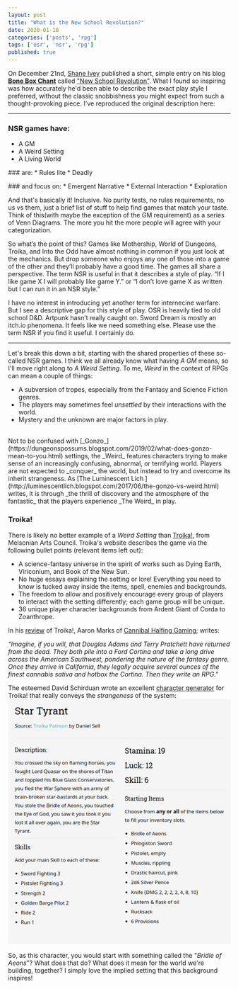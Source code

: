 ```yaml
---
layout: post
title: "What is the New School Revolution?"
date: 2020-01-18
categories: ['posts', 'rpg']
tags: ['osr', 'nsr', 'rpg']
published: true
---
```


On December 21nd, [Shane Ivey](https://mobile.twitter.com/Pandatheist) published a short, simple entry on his blog [**Bone Box Chant**](https://boneboxchant.wordpress.com) called ["New School Revolution"](https://boneboxchant.wordpress.com/2019/12/21/nsr/). What I found so inspiring was how accurately he'd been able to describe the exact play style I preferred, without the classic snobbishness you might expect from such a thought-provoking piece.
I've reproduced the original description here:

---
### NSR games have:
* A GM
* A Weird Setting
* A Living World
<p></p>
### are:
* Rules lite
* Deadly
<p></p>
### and focus on:
* Emergent Narrative
* External Interaction
* Exploration
<p></p>

And that's basically it! Inclusive. No purity tests, no rules requirements, no us vs them, just a brief list of stuff to help find games that match your taste. Think of this(with maybe the exception of the GM requirement) as a series of Venn Diagrams. The more you hit the more people will agree with your categorization.

So what’s the point of this? Games like Mothership, World of Dungeons, Troika, and Into the Odd have almost nothing in common if you just look at the mechanics. But drop someone who enjoys any one of those into a game of the other and they’ll probably have a good time. The games all share a perspective. The term NSR is useful in that it describes a style of play. “If I like game X I will probably like game Y.” or “I don’t love game X as written but I can run it in an NSR style.”

I have no interest in introducing yet another term for internecine warfare. But I see a descriptive gap for this style of play. OSR is heavily tied to old school D&D. Artpunk hasn’t really caught on. Sword Dream is mostly an itch.io phenomena. It feels like we need something else. Please use the term NSR if you find it useful. I certainly do.

---

Let's break this down a bit, starting with the shared properties of these so-called NSR games. I think we all already know what having _A GM_ means, so I'll move right along to _A Weird Setting_. To me, _Weird_ in the context of RPGs can mean a couple of things:
* A subversion of tropes, especially from the Fantasy and Science Fiction genres.
* The players may sometimes feel _unsettled_ by their interactions with the world.  
* Mystery and the unknown are major factors in play.

<br>
Not to be confused with [_Gonzo_](https://dungeonspossums.blogspot.com/2019/02/what-does-gonzo-mean-to-you.html) settings, the _Weird_ features characters trying to make sense of an increasingly confusing, abnormal, or terrifying world. Players are not expected to _conquer_ the world, but instead to try and overcome its inherit strangeness. As [The Luminescent Lich
](http://luminescentlich.blogspot.com/2017/06/the-gonzo-vs-weird.html) writes, it is through _the thrill of discovery and the atmosphere of the fantastic_ that the players experience _The Weird_ in play.
<br>

### Troika!
There is likely no better example of a _Weird Setting_ than [Troika!](https://www.troikarpg.com/), from Melsonian Arts Council. Troika's website describes the game via the following bullet points (relevant items left out):
* A science-fantasy universe in the spirit of works such as Dying Earth, Viriconium, and Book of the New Sun.
* No huge essays explaining the setting or lore! Everything you need to know is tucked away inside the items, spell, enemies and backgrounds.
* The freedom to allow and positively encourage every group of players to interact with the setting differently; each game group will be unique.
* 36 unique player character backgrounds from Ardent Giant of Corda to Zoanthrope​.

In his [review](https://cannibalhalflinggaming.com/2019/02/27/troika-review/) of Troika!, Aaron Marks of [Cannibal Halfing Gaming](https://cannibalhalflinggaming.com/); writes:

_"Imagine, if you will, that Douglas Adams and Terry Pratchett have returned from the dead. They both pile into a Ford Cortina and take a long drive across the American Southwest, pondering the nature of the fantasy genre. Once they arrive in California, they legally acquire several ounces of the finest cannabis sativa and hotbox the Cortina. Then they write an RPG."_

The esteemed David Schirduan wrote an excellent [character generator](https://technicalgrimoire.com/troikagenerator) for Troika! that really conveys the _strangeness_ of the system:
![Star Tyrant](/img/star-tyrant.png)

So, as this character, you would start with something called the "_Bridle of Aeons_"? What does that do? What does it mean for the world we're building, together? I simply love the implied setting that this background inspires!
